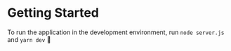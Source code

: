 # Getting Started

To run the application in the development environment, run
`node server.js` and 
`yarn dev` 🐣

